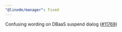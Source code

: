 ```yaml
---
"@linode/manager": Fixed
---
```


Confusing wording on DBaaS suspend dialog ([#11769](https://github.com/linode/manager/pull/11769))

